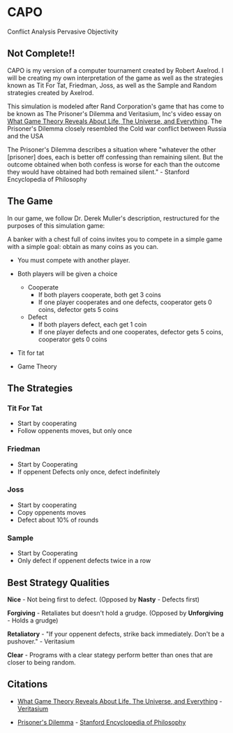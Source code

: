 # CAPO

Conflict Analysis Pervasive Objectivity

**Not Complete!!**
-

CAPO is my version of a computer tournament created by Robert Axelrod. I will be creating my own interpretation of the game as well as the strategies known as Tit For Tat, Friedman, Joss, as well as the Sample and Random strategies created by Axelrod.

This simulation is modeled after Rand Corporation's game that has come to be known as The Prisoner's Dilemma and Veritasium, Inc's video essay on [What Game Theory Reveals About Life, The Universe, and Everything](https://www.youtube.com/watch?v=mScpHTIi-kM). The Prisoner's Dilemma closely resembled the Cold war conflict between Russia and the USA

The Prisoner's Dilemma describes a situation where "whatever the other [prisoner] does, each is better off confessing than remaining silent. But the outcome obtained when both confess is worse for each than the outcome they would have obtained had both remained silent." - Stanford Encyclopedia of Philosophy

## The Game

In our game, we follow Dr. Derek Muller's description, restructured for the purposes of this simulation game:

A banker with a chest full of coins invites you to compete in a simple game with a simple goal: obtain as many coins as you can.

- You must compete with another player.
- Both players will be given a choice
    - Cooperate
        - If both players cooperate, both get 3 coins
        - If one player cooperates and one defects, cooperator gets 0 coins,  defector gets 5 coins
    - Defect
        - If both players defect, each get 1 coin
        - If one player defects and one cooperates, defector gets 5 coins, cooperator gets 0 coins


- Tit for tat
- Game Theory

## The Strategies

### Tit For Tat
- Start by cooperating
- Follow oppenents moves, but only once

### Friedman
- Start by Cooperating
- If oppenent Defects only once, defect indefinitely

### Joss
- Start by cooperating
- Copy oppenents moves
- Defect about 10% of rounds

### Sample
- Start by Cooperating
- Only defect if oppenent defects twice in a row

## Best Strategy Qualities

**Nice** - Not being first to defect. (Opposed by **Nasty** - Defects first)

**Forgiving** - Retaliates but doesn't hold a grudge. (Opposed by **Unforgiving** - Holds a grudge)

**Retaliatory** - "If your oppenent defects, strike back immediately. Don't be a pushover." - Veritasium

**Clear** - Programs with a clear stategy perform better than ones that are closer to being random.

## Citations

- [What Game Theory Reveals About Life, The Universe, and Everything](https://www.youtube.com/watch?v=mScpHTIi-kM) - [Veritasium](https://www.veritasium.com/about)

- [Prisoner's Dilemma](https://plato.stanford.edu/entries/prisoner-dilemma/#:~:text=The%20%E2%80%9Cdilemma%E2%80%9D%20faced%20by%20the,obtained%20had%20both%20remained%20silent.) - [Stanford Encyclopedia of Philosophy](https://plato.stanford.edu/index.html)
